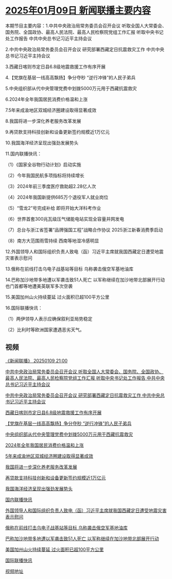 # [2025年01月09日 新闻联播主要内容](https://tv.cctv.com/lm/xwlb/day/20250109.shtml)

本期节目主要内容：1.中共中央政治局常务委员会召开会议 听取全国人大常委会、国务院、全国政协、最高人民法院、最高人民检察院党组工作汇报 听取中央书记处工作报告 中共中央总书记习近平主持会议

2.中共中央政治局常务委员会召开会议 研究部署西藏定日抗震救灾工作 中共中央总书记习近平主持会议

3.西藏日喀则市定日县6.8级地震救援工作有序开展

4.【党旗在基层一线高高飘扬】争分夺秒 “逆行冲锋”的人民子弟兵

5.中央组织部从代中央管理党费中划拨5000万元用于西藏抗震救灾

6.2024年全年我国居民消费价格温和上涨

7.5年来成渝地区双城经济圈建设取得显著成效

8.我国将进一步深化养老服务改革发展

9.再贷款支持科技创新和设备更新签约规模近1万亿元

10.我国海洋经济呈现出强劲发展势头

11.国内联播快讯：

（1）《国家全谷物行动计划》启动实施

（2）今年我国民航多项指标将持续增长

（3）2024年前三季度医疗救助超2.28亿人次

（4）2024年我国新提供685万个退役军人就业岗位

（5）“雪龙2”号完成补给 即将开始大洋科考作业

（6）世界首套300兆瓦级压气储能电站实现全容量并网发电

（7）总台与浙江省签署“品牌强国工程”战略合作协议 2025浙江新春消费季启动

（8）南方大范围雨雪持续 西南等地湿冷感明显

12.外国领导人和国际组织负责人致电（函）习近平主席就我国西藏定日遭受地震灾害表示慰问

13.俄称在前线打击乌电子战基站等目标 乌称袭击俄空军基地油库

14.巴称加沙地带多地遭以军袭击致51人死亡 以军称继续在加沙地带北部展开行动 也门首都等地遭美英联军多次空袭

15.美国加州山火持续蔓延 过火面积已超100平方公里

16.国际联播快讯：

（1）两伊领导人表示应确保叙利亚局势稳定

（2）比利时等欧洲国家遭遇恶劣天气。

## 视频

[《新闻联播》 20250109 21:00](https://tv.cctv.com/2025/01/09/VIDEpmKBCNxGOvHuq300CZvR250109.shtml)

[中共中央政治局常务委员会召开会议 听取全国人大常委会、国务院、全国政协、最高人民法院、最高人民检察院党组工作汇报 听取中央书记处工作报告 中共中央总书记习近平主持会议](https://tv.cctv.com/2025/01/09/VIDEIO3xhtFiHvo6icZlYPl5250109.shtml)

[中共中央政治局常务委员会召开会议 研究部署西藏定日抗震救灾工作 中共中央总书记习近平主持会议](https://tv.cctv.com/2025/01/09/VIDE7FrH9LuRF3AemmXGYwCc250109.shtml)

[西藏日喀则市定日县6.8级地震救援工作有序开展](https://tv.cctv.com/2025/01/09/VIDEpyUUEmkNXeYRl6JQJZ3K250109.shtml)

[【党旗在基层一线高高飘扬】争分夺秒 “逆行冲锋”的人民子弟兵](https://tv.cctv.com/2025/01/09/VIDEfUXZBnPTFlyhZxSW1cT1250109.shtml)

[中央组织部从代中央管理党费中划拨5000万元用于西藏抗震救灾](https://tv.cctv.com/2025/01/09/VIDExa1Z4rR7yOMMY5XRlZd0250109.shtml)

[2024年全年我国居民消费价格温和上涨](https://tv.cctv.com/2025/01/09/VIDEjbO1mW4oPaDx2WzokSsj250109.shtml)

[5年来成渝地区双城经济圈建设取得显著成效](https://tv.cctv.com/2025/01/09/VIDEkQB9ejpu3Ij7kNnD5iif250109.shtml)

[我国将进一步深化养老服务改革发展](https://tv.cctv.com/2025/01/09/VIDEuQmNKDnlvKzKz39SIkid250109.shtml)

[再贷款支持科技创新和设备更新签约规模近1万亿元](https://tv.cctv.com/2025/01/09/VIDEVnVEE0s0uaWm0DMCzl8w250109.shtml)

[我国海洋经济呈现出强劲发展势头](https://tv.cctv.com/2025/01/09/VIDEdFIumkMjyEKZTNgmRYUN250109.shtml)

[国内联播快讯](https://tv.cctv.com/2025/01/09/VIDEwzrmS6jrACleo915WVn9250109.shtml)

[外国领导人和国际组织负责人致电（函）习近平主席就我国西藏定日遭受地震灾害表示慰问](https://tv.cctv.com/2025/01/09/VIDEOe3iP1VXguAwXVpuzMJ0250109.shtml)

[俄称在前线打击乌电子战基站等目标 乌称袭击俄空军基地油库](https://tv.cctv.com/2025/01/09/VIDE2WX1TfJq7673KE3Z4VVs250109.shtml)

[巴称加沙地带多地遭以军袭击致51人死亡 以军称继续在加沙地带北部展开行动](https://tv.cctv.com/2025/01/09/VIDEj0eWhTNWBqkYhcG0GSzP250109.shtml)

[美国加州山火持续蔓延 过火面积已超100平方公里](https://tv.cctv.com/2025/01/09/VIDEwL9Cj6Sew4v1j6QJOAt4250109.shtml)

[国际联播快讯](https://tv.cctv.com/2025/01/09/VIDEyfqZeeXk9W7P7K6dZYc9250109.shtml)

[视频地址](https://tv.cctv.com/lm/xwlb/day/20250109.shtml) 

